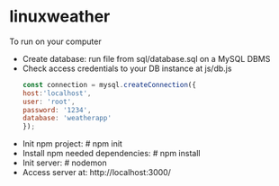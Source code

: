 # linuxweather
To run on your computer 
  - Create database: run file from sql/database.sql on a MySQL DBMS
  - Check access credentials to your DB instance at js/db.js
    ```javascript
    const connection = mysql.createConnection({
    host:'localhost',
    user: 'root',
    password: '1234',
    database: 'weatherapp'
    });
    ```
  - Init npm project: # npm init
  - Install npm needed dependencies: # npm install
  - Init server: # nodemon
  - Access server at: http://localhost:3000/
